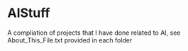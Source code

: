 # AIStuff

A compliation of projects that I have done related to AI, see About_This_File.txt provided in each folder
